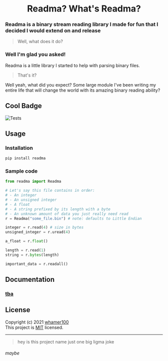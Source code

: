 <h1 align="center">Readma? What's Readma?</h1>

### Readma is a binary stream reading library I made for fun that I decided I would extend on and release

> Well, what does it do?

### Well I'm glad you asked!

Readma is a little library I started to help with parsing binary files.

> That's it?

Well yeah, what did you expect?
Some large module I've been writing my entire life that will change the world with its amazing binary reading ability?

## Cool Badge
![Tests](https://github.com/whamer100/Readma/actions/workflows/tests.yml/badge.svg)

## Usage

### Installation

```sh
pip install readma
```

### Sample code

```py
from readma import Readma

# Let's say this file contains in order:
# - An integer
# - An unsigned integer
# - A float
# - A string prefixed by its length with a byte
# - An unknown amount of data you just really need read
r = Readma("some_file.bin") # note: defaults to Little Endian

integer = r.read(4) # size in bytes
unsigned_integer = r.uread(4)

a_float = r.float()

length = r.read(1)
string = r.bytes(length)

important_data = r.readall()
```

## Documentation

### [tba](https://www.youtube.com/watch?v=dQw4w9WgXcQ)

## License

Copyright (c) 2021 [whamer100](https://github.com/whamer100) <br />
This project is [MIT](https://github.com/whamer100/Readma/blob/master/LICENSE.md) licensed.

---
> hey is this project name just one big ligma joke
###### maybe
